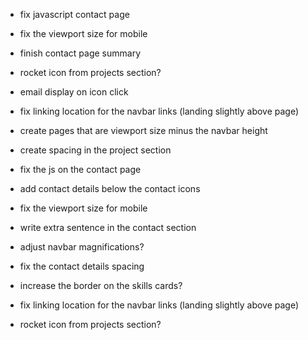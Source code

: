 

- fix javascript contact page

- fix the viewport size for mobile

- finish contact page summary

- rocket icon from projects section?

- email display on icon click







- fix linking location for the navbar links (landing slightly above page)







- create pages that are viewport size minus the navbar height

- create spacing in the project section

- fix the js on the contact page

- add contact details below the contact icons

- fix the viewport size for mobile

- write extra sentence in the contact section

- adjust navbar magnifications?



- fix the contact details spacing

- increase the border on the skills cards?

- fix linking location for the navbar links (landing slightly above page)

- rocket icon from projects section?